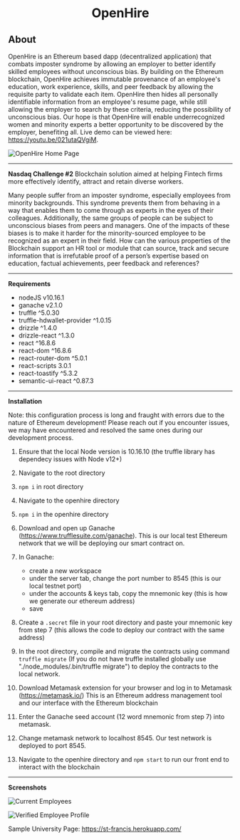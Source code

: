 <h1 align="center">
OpenHire
</h1>

**About**
----
OpenHire is an Ethereum based dapp (decentralized application) that combats imposter syndrome by allowing an employer to better identify skilled employees without unconscious bias. By building on the Ethereum blockchain, OpenHire achieves immutable provenance of an employee's education, work experience, skills, and peer feedback by allowing the requisite party to validate each item. OpenHire then hides all personally identifiable information from an employee's resume page, while still allowing the employer to search by these criteria, reducing the possibility of unconscious bias. Our hope is that OpenHire will enable underrecognized women and minority experts a better opportunity to be discovered by the employer, benefiting all. Live demo can be viewed here: https://youtu.be/021utaQVgiM. 

![OpenHire Home Page](https://github.com/equalithonteam13/OpenHire/blob/master/readme/home_page_screenshot.jpg)

----
**Nasdaq Challenge #2**
Blockchain solution aimed at helping Fintech firms more effectively identify, attract and retain diverse workers.

Many people suffer from an imposter syndrome, especially employees from minority backgrounds. This syndrome prevents them from behaving in a way that enables them to come through as experts in the eyes of their colleagues. Additionally, the same groups of people can be subject to unconscious biases from peers and managers. One of the impacts of these biases is to make it harder for the minority-sourced employee to be recognized as an expert in their field. How can the various properties of the Blockchain support an HR tool or module that can source, track and secure information that is irrefutable proof of a person’s expertise based on education, factual achievements, peer feedback and references?

----
**Requirements**
- nodeJS v10.16.1
- ganache v2.1.0
- truffle ^5.0.30
- truffle-hdwallet-provider ^1.0.15
- drizzle ^1.4.0
- drizzle-react ^1.3.0
- react ^16.8.6
- react-dom ^16.8.6
- react-router-dom ^5.0.1
- react-scripts 3.0.1
- react-toastify ^5.3.2
- semantic-ui-react ^0.87.3

----
**Installation**

Note: this configuration process is long and fraught with errors due to the nature of Ethereum development! Please reach out if you encounter issues, we may have encountered and resolved the same ones during our development process.

1. Ensure that the local Node version is 10.16.10 (the truffle library has dependecy issues with Node v12+)

2. Navigate to the root directory 

3. `npm i` in root directory

4. Navigate to the openhire directory

5. `npm i` in the openhire directory

6. Download and open up Ganache (https://www.trufflesuite.com/ganache). This is our local test Ethereum network that we will be deploying our smart contract on.

7. In Ganache:
    - create a new workspace
    - under the server tab, change the port number to 8545 (this is our local testnet port)
    - under the accounts & keys tab, copy the mnemonic key (this is how we generate our ethereum address)
    - save

8. Create a `.secret` file in your root directory and paste your mnemonic key from step 7 (this allows the code to deploy our contract with the same address)

9. In the root directory, compile and migrate the contracts using command `truffle migrate` (If you do not have truffle installed globally use "./node_modules/.bin/truffle migrate") to deploy the contracts to the local network.

10. Download Metamask extension for your browser and log in to Metamask (https://metamask.io/) This is an Ethereum address management tool and our interface with the Ethereum blockchain

11. Enter the Ganache seed account (12 word mnemonic from step 7) into metamask.

12. Change metamask network to localhost 8545. Our test network is deployed to port 8545.

13. Navigate to the openhire directory and `npm start` to run our front end to interact with the blockchain

----
**Screenshots**

![Current Employees](https://github.com/equalithonteam13/OpenHire/blob/master/readme/current_employees_screenshot.jpg)

![Verified Employee Profile](https://github.com/equalithonteam13/OpenHire/blob/master/readme/daphne%20profile.png)

Sample University Page: https://st-francis.herokuapp.com/

